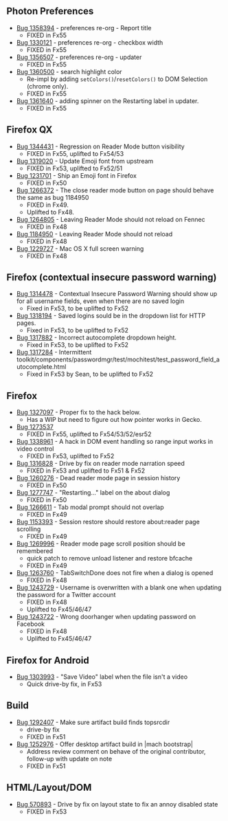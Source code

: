 ## Photon Preferences

* [Bug 1358394](https://bugzil.la/1358394) - preferences re-org - Report title
  * FIXED in Fx55
* [Bug 1330121](https://bugzil.la/1330121) - preferences re-org - checkbox width
  * FIXED in Fx55
* [Bug 1356507](https://bugzil.la/1356507) - preferences re-org - updater
  * FIXED in Fx55
* [Bug 1360500](https://bugzil.la/1360500) - search highlight color
  * Re-impl by adding `setColors()`/`resetColors()` to DOM Selection (chrome only).
  * FIXED in Fx55
* [Bug 1361640](https://bugzil.la/1361640) - adding spinner on the Restarting label in updater.
  * FIXED in Fx55

## Firefox QX

* [Bug 1344431](https://bugzil.la/1344431) - Regression on Reader Mode button visibility
  * FIXED in Fx55, uplifted to Fx54/53
* [Bug 1319020](https://bugzil.la/1319020) - Update Emoji font from upstream
  * FIXED in Fx53, uplifted to Fx52/51
* [Bug 1231701](https://bugzil.la/1231701) - Ship an Emoji font in Firefox
  * FIXED in Fx50
* [Bug 1266372](https://bugzil.la/1266372) - The close reader mode button on page should behave the same as bug 1184950
  * FIXED in Fx49.
  * Uplifted to Fx48.
* [Bug 1264805](https://bugzil.la/1264805) - Leaving Reader Mode should not reload on Fennec
  * FIXED in Fx48
* [Bug 1184950](https://bugzil.la/1184950) - Leaving Reader Mode should not reload
  * FIXED in Fx48
* [Bug 1229727](https://bugzil.la/1229727) - Mac OS X full screen warning
  * FIXED in Fx48

## Firefox (contextual insecure password warning)

* [Bug 1314478](https://bugzil.la/1314478) - Contextual Insecure Password Warning should show up for all username fields, even when there are no saved login
  * Fixed in Fx53, to be uplifted to Fx52
* [Bug 1318194](https://bugzil.la/1318194) - Saved logins sould be in the dropdown list for HTTP pages.
  * Fixed in Fx53, to be uplifted to Fx52
* [Bug 1317882](https://bugzil.la/1317882) - Incorrect autocomplete dropdown height.
  * Fixed in Fx53, to be uplifted to Fx52
* [Bug 1317284](https://bugzil.la/1317284) - Intermittent toolkit/components/passwordmgr/test/mochitest/test_password_field_autocomplete.html
  * Fixed in Fx53 by Sean, to be uplifted to Fx52

## Firefox
* [Bug 1327097](https://bugzil.la/1327097) - Proper fix to the hack below.
  * Has a WIP but need to figure out how pointer works in Gecko.
* [Bug 1273537](https://bugzil.la/1273537)
  * FIXED in Fx55, uplifted to Fx54/53/52/esr52
* [Bug 1338961](https://bugzil.la/1338961) - A hack in DOM event handling so range input works in video control
  * FIXED in Fx53, uplifted to Fx52
* [Bug 1316828](https://bugzil.la/1316828) - Drive by fix on reader mode narration speed
  * FIXED in Fx53 and uplifted to Fx51 & Fx52
* [Bug 1260276](https://bugzil.la/1260276) - Dead reader mode page in session history
  * FIXED in Fx50
* [Bug 1277747](https://bugzil.la/1277747) - "Restarting..." label on the about dialog
  * FIXED in Fx50
* [Bug 1266611](https://bugzil.la/1266611) - Tab modal prompt should not overlap
  * FIXED in Fx49
* [Bug 1153393](https://bugzil.la/1153393) - Session restore should restore about:reader page scrolling
  * FIXED in Fx49
* [Bug 1269996](https://bugzil.la/1269996) - Reader mode page scroll position should be remembered
  * quick patch to remove unload listener and restore bfcache
  * FIXED in Fx49
* [Bug 1263760](https://bugzil.la/1263760) - TabSwitchDone does not fire when a dialog is opened
  * FIXED in Fx48
* [Bug 1243729](https://bugzil.la/1243729) - Username is overwritten with a blank one when updating the password for a Twitter account
  * FIXED in Fx48
  * Uplifted to Fx45/46/47
* [Bug 1243722](https://bugzil.la/1243722) - Wrong doorhanger when updating password on Facebook
  * FIXED in Fx48
  * Uplifted to Fx45/46/47

## Firefox for Android
* [Bug 1303993](https://bugzil.la/1303993) - "Save Video" label when the file isn't a video
  * Quick drive-by fix, in Fx53

## Build

* [Bug 1292407](https://bugzilla.mozilla.org/show_bug.cgi?id=1292407) - Make sure artifact build finds topsrcdir
  * drive-by fix
  * FIXED in Fx51
* [Bug 1252976](https://bugzil.la/1252976) - Offer desktop artifact build in |mach bootstrap|
  * Address review comment on behave of the original contributor, follow-up with update on note
  * FIXED in Fx51

## HTML/Layout/DOM

* [Bug 570893](https://bugzil.la/570893) - Drive by fix on layout state to fix an annoy disabled state
  * FIXED in Fx53
